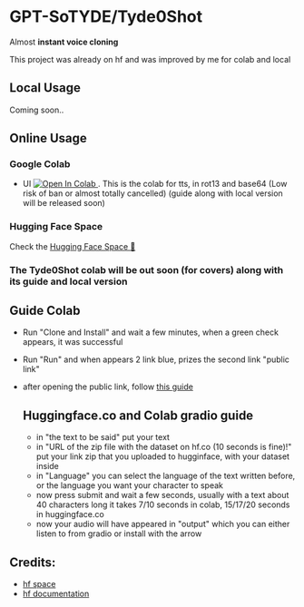 # GPT-SoTYDE/Tyde0Shot
Almost **instant voice cloning**

This project was already on hf and was improved by me for colab and local

## Local Usage

Coming soon..

## Online Usage

### Google Colab
- UI <a target="_blank" href="https://colab.research.google.com/github/atdvfegerf/GPT-SoTyde_Tyde0Shot/blob/main/GPT-SoTyde.ipynb">
  <img src="https://colab.research.google.com/assets/colab-badge.svg" alt="Open In Colab"/>
</a>. This is the colab for tts, in rot13 and base64 (Low risk of ban or almost totally cancelled) (guide along with local version will be released soon)

### Hugging Face Space
Check the [Hugging Face Space 🤗](https://huggingface.co/spaces/AngeT10/GPT_SoTyde)

### The Tyde0Shot colab will be out soon (for covers) along with its guide and local version



## Guide Colab
- Run "Clone and Install" and wait a few minutes, when a green check appears, it was successful
- Run "Run" and when appears 2 link blue, prizes the second link "public link"
- after opening the public link, follow [this guide](https://github.com/atdvfegerf/GPT-SoTyde_Tyde0Shot/blob/main/README.md#huggingfaceco-and-colab-gradio-guide)

  ## Huggingface.co and Colab gradio guide
  - in "the text to be said" put your text
  - in "URL of the zip file with the dataset on hf.co (10 seconds is fine)!" put your link zip that you uploaded to hugginface, with your dataset inside
  - in "Language" you can select the language of the text written before, or the language you want your character to speak
  - now press submit and wait a few seconds, usually with a text about 40 characters long it takes 7/10 seconds in colab, 15/17/20 seconds in huggingface.co
  - now your audio will have appeared in "output" which you can either listen to from gradio or install with the arrow



## Credits:
- [hf space](https://huggingface.co/spaces/tonyassi/voice-clone)
- [hf documentation](https://huggingface.co/coqui/XTTS-v2)
